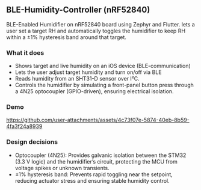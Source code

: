 ## BLE-Humidity-Controller (nRF52840)
BLE-Enabled Humidifier on nRF52840 board using Zephyr and Flutter.
lets a user set a target RH and automatically toggles the humidifier to keep RH within a ±1% hysteresis band around that target.

### What it does
- Shows target and live humidity on an iOS device (BLE-communication)
- Lets the user adjust target humidity and turn on/off via BLE
- Reads humidity from an SHT31-D sensor over I²C.
- Controls the humidifier by simulating a front-panel button press through a 4N25 optocoupler (GPIO-driven), ensuring electrical isolation.

### Demo
https://github.com/user-attachments/assets/4c73f07e-5874-40eb-8b59-4fa3f24a8939

### Design decisions
- Optocoupler (4N25): Provides galvanic isolation between the STM32 (3.3 V logic) and the humidifier’s circuit, protecting the MCU from voltage spikes or unknown transients.
- ±1% hysteresis band: Prevents rapid toggling near the setpoint, reducing actuator stress and ensuring stable humidity control.

